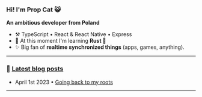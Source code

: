 ### Hi! I'm **Prop Cat** 😺
**An ambitious developer from Poland**

- ⚒️ TypeScript  •  React & React Native  •  Express
- 🌱 At this moment I'm learning **Rust 🦀**
- ✨ Big fan of **realtime synchronized things** (apps, games, anything).

---
### 📝 [Latest blog posts](https://blog.propcat.dev)
- April 1st 2023  •  [Going back to my roots](https://blog.propcat.dev/posts/going-back-to-my-roots)
---
